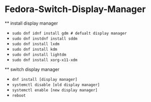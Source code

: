# Fedora-Switch-Display-Manager
** install display manager 
  - `sudo dnf idnf install gdm # defualt display manager`
  - `sudo dnf instdnf install sddm`
  - `sudo dnf install lxdm`
  - `sudo dnf install kdm`
  - `sudo dnf install lightdm`
  - `sudo dnf install xorg-x11-xdm`
  
** switch display manager
  - `dnf install [display manager]`
  - `systemctl disable [old display manager]`
  - `systemctl enable [new display manager]`
  - `reboot`
